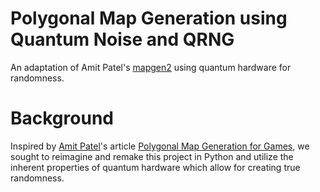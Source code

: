 # Polygonal Map Generation using Quantum Noise and QRNG

An adaptation of Amit Patel's [mapgen2](https://github.com/redblobgames/mapgen2/) using quantum hardware for randomness.

# Background

Inspired by [Amit Patel](https://twitter.com/redblobgames)'s article [Polygonal Map Generation for Games](http://www-cs-students.stanford.edu/~amitp/game-programming/polygon-map-generation), we sought to reimagine and remake this project in Python and utilize the inherent properties of quantum hardware which allow for creating true randomness.
